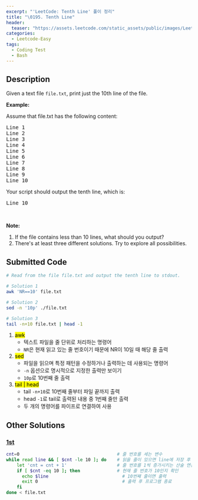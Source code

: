 ```yaml
---
excerpt: "'LeetCode: Tenth Line' 풀이 정리"
title: "\0195. Tenth Line"
header:
  teaser: "https://assets.leetcode.com/static_assets/public/images/LeetCode_Sharing.png"
categories:
  - Leetcode-Easy
tags:
  - Coding Test
  - Bash
---
```


## <i class="fa-solid fa-file-lines"></i> Description

Given a text file `file.txt`, print just the 10th line of the file.

**Example:**

Assume that file.txt has the following content:
<pre>
Line 1
Line 2
Line 3
Line 4
Line 5
Line 6
Line 7
Line 8
Line 9
Line 10
</pre>

Your script should output the tenth line, which is:
<pre>
Line 10
</pre>
<br>

**Note:**
1. If the file contains less than 10 lines, what should you output?
2. There's at least three different solutions. Try to explore all possibilities.

## <i class="fa-solid fa-cloud-arrow-up"></i> Submitted Code

```bash
# Read from the file file.txt and output the tenth line to stdout.

# Solution 1
awk 'NR==10' file.txt

# Solution 2
sed -n '10p' ./file.txt

# Solution 3
tail -n+10 file.txt | head -1
```
1. <mark>awk</mark>
   - 텍스트 파일을 줄 단위로 처리하는 명령어
   - `NR`은 현재 읽고 있는 줄 번호이기 때문에 NR이 10일 때 해당 줄 출력 
2. <mark>sed</mark>
   - 파일을 읽으며 특정 패턴을 수정하거나 출력하는 데 사용되는 명령어
   - `-n` 옵션으로 명시적으로 지정한 출력만 보이기
   - `10p`로 10번째 줄 출력
3. <mark>tail | head</mark>
   - tail `-n+10`로 10번째 줄부터 파일 끝까지 출력
   - head `-1`로 tail로 출력된 내용 중 1번째 줄만 출력
   - 두 개의 명령어를 파이프로 연결하여 사용

## <i class="fa-solid fa-flask"></i> Other Solutions

### <a href="https://leetcode.com/problems/tenth-line/solutions/55544/share-four-different-solutions/" target="_blank">1st</a>

```bash
cnt=0                                     # 줄 번호를 세는 변수
while read line && [ $cnt -le 10 ]; do    # 읽을 줄이 있으면 line에 저장 후 조건문(cnt가 10 이하일 때만 루프 반복) 실행
    let 'cnt = cnt + 1'                   # 줄 번호를 1씩 증가시키는 산술 연산 수행
    if [ $cnt -eq 10 ]; then              # 현재 줄 번호가 10인지 확인
      echo $line                            # 10번째 줄이면 출력
      exit 0                                # 출력 후 프로그램 종료
    fi
done < file.txt
```